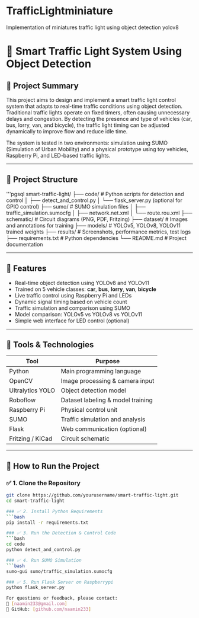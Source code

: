 # TrafficLightminiature
Implementation of miniatures traffic light using object detection yolov8

# 🚦 Smart Traffic Light System Using Object Detection

## 📘 Project Summary

This project aims to design and implement a smart traffic light control system that adapts to real-time traffic conditions using object detection. Traditional traffic lights operate on fixed timers, often causing unnecessary delays and congestion. By detecting the presence and type of vehicles (car, bus, lorry, van, and bicycle), the traffic light timing can be adjusted dynamically to improve flow and reduce idle time.

The system is tested in two environments: simulation using SUMO (Simulation of Urban Mobility) and a physical prototype using toy vehicles, Raspberry Pi, and LED-based traffic lights.

---

## 📂 Project Structure
'''pgsql
smart-traffic-light/
├── code/ # Python scripts for detection and control
│ ├── detect_and_control.py
│ └── flask_server.py (optional for GPIO control)
├── sumo/ # SUMO simulation files
│ ├── traffic_simulation.sumocfg
│ ├── network.net.xml
│ └── route.rou.xml
├── schematic/ # Circuit diagrams (PNG, PDF, Fritzing)
├── dataset/ # Images and annotations for training
├── models/ # YOLOv5, YOLOv8, YOLOv11 trained weights
├── results/ # Screenshots, performance metrics, test logs
├── requirements.txt # Python dependencies
└── README.md # Project documentation


---

## 🧠 Features

- Real-time object detection using YOLOv8 and YOLOv11
- Trained on 5 vehicle classes: **car**, **bus**, **lorry**, **van**, **bicycle**
- Live traffic control using Raspberry Pi and LEDs
- Dynamic signal timing based on vehicle count
- Traffic simulation and comparison using SUMO
- Model comparison: YOLOv5 vs YOLOv8 vs YOLOv11
- Simple web interface for LED control (optional)

---

## 🔧 Tools & Technologies

| Tool               | Purpose                              |
|--------------------|--------------------------------------|
| Python             | Main programming language            |
| OpenCV             | Image processing & camera input      |
| Ultralytics YOLO   | Object detection model               |
| Roboflow           | Dataset labeling & model training    |
| Raspberry Pi       | Physical control unit                |
| SUMO               | Traffic simulation and analysis      |
| Flask              | Web communication (optional)         |
| Fritzing / KiCad   | Circuit schematic                    |

---

## 🚀 How to Run the Project

### ✅ 1. Clone the Repository
```bash
git clone https://github.com/yourusername/smart-traffic-light.git
cd smart-traffic-light

### ✅ 2. Install Python Requirements
```bash
pip install -r requirements.txt

### ✅ 3. Run the Detection & Control Code
```bash
cd code
python detect_and_control.py

### ✅ 4. Run SUMO Simulation
```bash
sumo-gui sumo/traffic_simulation.sumocfg

### ✅ 5. Run Flask Server on Raspberrypi
python flask_server.py

For questions or feedback, please contact:
📧 [naamin233@gmail.com]
🔗 GitHub: [github.com/naamin233]



